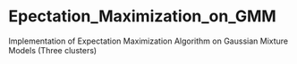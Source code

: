 # Epectation_Maximization_on_GMM
Implementation of Expectation Maximization Algorithm on Gaussian Mixture Models (Three clusters)
